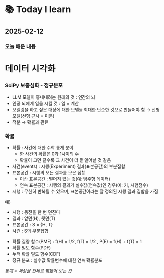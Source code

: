 # 📚 Today I learn

## 2025-02-12

### 오늘 배운 내용

# 데이터 시각화

### SciPy 보충심화 - 정규분포

- LLM 모델이 흉내내려는 원래의 것 : 인간의 뇌
- 인공 뇌에게 일을 시킬 것 : 일 = 계산
- 모델링을 하고 싶은 대상에 대한 모델을 최대한 단순한 것으로 만들어야 함 → 선형 모델(선형 근사 = 미분)
- 적분 → 확률과 관련

### 확률

- 확률 : 사건에 대한 수학 통계 분야
    - 한 사건의 확률은 0과 1사이의 수
    - 확률이 크면 클수록 그 사건이 더 잘 일어날 것 같음
- 사건(events) : 시행(Experiment) 결과(표본공간)의 부분집합
- 표본공간 : 시행의 모든 결과를 모은 집합
    - 이산 표본공간 : 떨어져 있는 것(예: 범주형 데이터)
    - 연속 표본공간 : 시행의 결과가 실수값(연속값)인 경우(예: 키, 시험점수)
- 시행 : 무한히 반복될 수 있으며, 표본공간이라는 잘 정의된 시행 결과 집합을 가짐

<aside>
예)
    
- 시행 : 동전을 한 번 던진다
- 결과 : 앞면(H), 뒷면(T)
- 표본공간 : S = {H, T}
- 사건 : S의 부분집합
</aside>

- 확률 질량 함수(PMF) : f(H) = 1/2, f(T) = 1/2 , P(E) = f(H) + f(T) = 1
- 확률 밀도 함수(PDF)
- 누적 확률 밀도 함수(CDF)
- 정규 분포 : 실수값 확률변수에 대한 연속 확률분포

*통계 = 세상을 전체로 꿰뚫어 보는 것*
